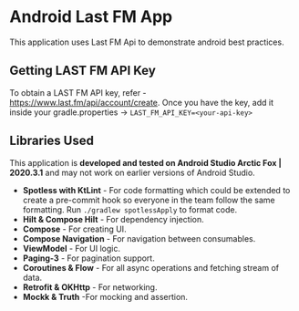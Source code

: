 # Android Last FM App
This application uses Last FM Api to demonstrate android best practices.

## Getting LAST FM API Key
To obtain a LAST FM API key, refer - https://www.last.fm/api/account/create.
Once you have the key, add it inside your gradle.properties -> `LAST_FM_API_KEY=<your-api-key>`

## Libraries Used
This application is **developed and tested on Android Studio Arctic Fox | 2020.3.1** and may not work on earlier versions of Android Studio.

* **Spotless with KtLint** - For code formatting which could be extended to create a pre-commit hook so everyone in the team follow the same formatting.
  Run `./gradlew spotlessApply` to format code. 
* **Hilt & Compose Hilt** - For dependency injection.
* **Compose** - For creating UI.
* **Compose Navigation** - For navigation between consumables.
* **ViewModel** - For UI logic.
* **Paging-3** - For pagination support.
* **Coroutines & Flow** - For all async operations and fetching stream of data.
* **Retrofit & OKHttp** - For networking.
* **Mockk & Truth** -For mocking and assertion. 
